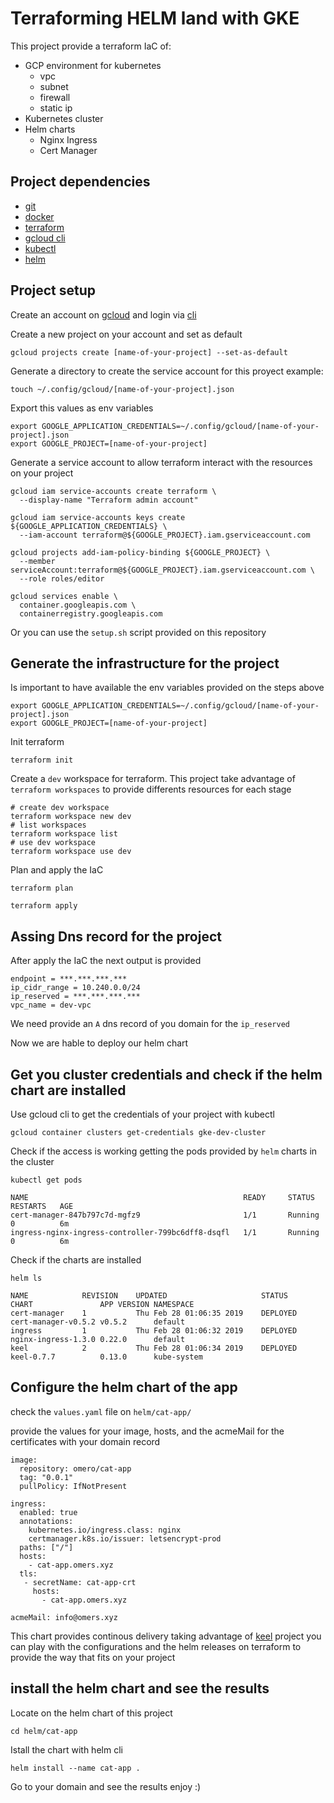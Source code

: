 # Terraforming HELM land with GKE

This project provide a terraform IaC of:

* GCP environment for kubernetes
  * vpc
  * subnet
  * firewall
  * static ip
* Kubernetes cluster 
* Helm charts
  * Nginx Ingress
  * Cert Manager


## Project dependencies
- [git](https://git-scm.com/downloads)
- [docker](https://www.docker.com/products/docker-desktop)
- [terraform](https://www.terraform.io/downloads.html) 
- [gcloud cli](https://cloud.google.com/sdk/gcloud/)
- [kubectl](https://kubernetes.io/docs/tasks/tools/install-kubectl/)
- [helm](https://github.com/helm/helm#install)


## Project setup

Create an account on [gcloud](https://cloud.google.com/) and login via [cli](https://cloud.google.com/sdk/gcloud/reference/auth/login) 

Create a new project on your account and set as default

```
gcloud projects create [name-of-your-project] --set-as-default
```

Generate a directory to create the service account for this proyect example:

```
touch ~/.config/gcloud/[name-of-your-project].json
```

Export this values as env variables

```
export GOOGLE_APPLICATION_CREDENTIALS=~/.config/gcloud/[name-of-your-project].json
export GOOGLE_PROJECT=[name-of-your-project]
```

Generate a service account to allow terraform interact with the resources on your project

```
gcloud iam service-accounts create terraform \
  --display-name "Terraform admin account"

gcloud iam service-accounts keys create ${GOOGLE_APPLICATION_CREDENTIALS} \
  --iam-account terraform@${GOOGLE_PROJECT}.iam.gserviceaccount.com

gcloud projects add-iam-policy-binding ${GOOGLE_PROJECT} \
  --member serviceAccount:terraform@${GOOGLE_PROJECT}.iam.gserviceaccount.com \
  --role roles/editor

gcloud services enable \
  container.googleapis.com \
  containerregistry.googleapis.com
```

Or you can use the `setup.sh` script provided on this repository

## Generate the infrastructure for the project 

Is important to have available the env variables provided on the steps above

```
export GOOGLE_APPLICATION_CREDENTIALS=~/.config/gcloud/[name-of-your-project].json
export GOOGLE_PROJECT=[name-of-your-project]
```

Init terraform 

```
terraform init
```

Create a `dev` workspace for terraform.
This project take advantage of `terraform workspaces` to provide differents resources for each stage 

```
# create dev workspace
terraform workspace new dev
# list workspaces 
terraform workspace list
# use dev workspace
terraform workspace use dev
```

Plan and apply the IaC

```
terraform plan
```

```
terraform apply
```

## Assing Dns record for the project

After apply the IaC the next output is provided

```
endpoint = ***.***.***.***
ip_cidr_range = 10.240.0.0/24
ip_reserved = ***.***.***.***
vpc_name = dev-vpc
```

We need provide an `A` dns record of you domain for the `ip_reserved` 

Now we are hable to deploy our helm chart

## Get you cluster credentials and check if the helm chart are installed

Use gcloud cli to get the credentials of your project with kubectl 

```
gcloud container clusters get-credentials gke-dev-cluster
```

Check if the access is working getting the pods provided by `helm` charts in the cluster 

```
kubectl get pods

NAME                                                READY     STATUS    RESTARTS   AGE
cert-manager-847b797c7d-mgfz9                       1/1       Running   0          6m
ingress-nginx-ingress-controller-799bc6dff8-dsqfl   1/1       Running   0          6m

```

Check if the charts are installed

```
helm ls 

NAME        	REVISION	UPDATED                 	STATUS  	CHART              	APP VERSION	NAMESPACE  
cert-manager	1       	Thu Feb 28 01:06:35 2019	DEPLOYED	cert-manager-v0.5.2	v0.5.2     	default    
ingress     	1       	Thu Feb 28 01:06:32 2019	DEPLOYED	nginx-ingress-1.3.0	0.22.0     	default    
keel        	2       	Thu Feb 28 01:06:34 2019	DEPLOYED	keel-0.7.7         	0.13.0     	kube-system
```

## Configure the helm chart of the app

check the `values.yaml` file on `helm/cat-app/`

provide the values for your image, hosts, and the acmeMail for the certificates with your domain record 
```
image:
  repository: omero/cat-app
  tag: "0.0.1"
  pullPolicy: IfNotPresent

ingress:
  enabled: true
  annotations:
    kubernetes.io/ingress.class: nginx
    certmanager.k8s.io/issuer: letsencrypt-prod
  paths: ["/"]
  hosts:
    - cat-app.omers.xyz
  tls: 
   - secretName: cat-app-crt
     hosts:
       - cat-app.omers.xyz

acmeMail: info@omers.xyz
```

This chart provides continous delivery taking advantage of [keel](https://keel.sh) project you can play with the configurations and the helm releases on terraform to provide the way that fits on your project

## install the helm chart and see the results

Locate on the helm chart of this project 

```
cd helm/cat-app
```

Istall the chart with helm cli 

```
helm install --name cat-app .
```

Go to your domain and see the results 
enjoy :) 